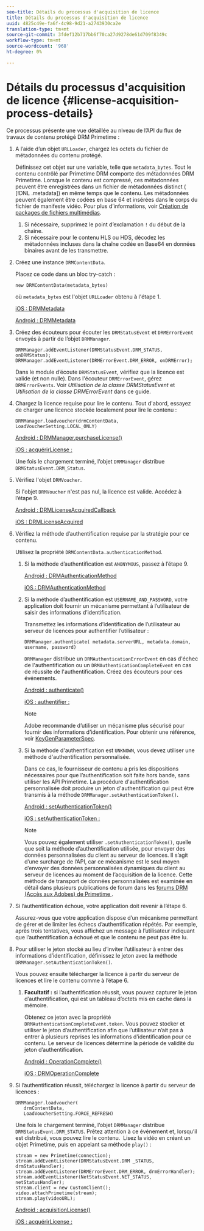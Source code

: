 ```yaml
---
seo-title: Détails du processus d'acquisition de licence
title: Détails du processus d'acquisition de licence
uuid: 4825c49e-fa6f-4c98-9d21-a2743930ca2e
translation-type: tm+mt
source-git-commit: 3fdef12b717bb6f70ca27d9278de61d709f8349c
workflow-type: tm+mt
source-wordcount: '968'
ht-degree: 0%

---
```



# Détails du processus d&#39;acquisition de licence {#license-acquisition-process-details}

Ce processus présente une vue détaillée au niveau de l’API du flux de travaux de contenu protégé DRM Primetime :

1. A l’aide d’un objet `URLLoader`, chargez les octets du fichier de métadonnées du contenu protégé.

   Définissez cet objet sur une variable, telle que `metadata_bytes`. Tout le contenu contrôlé par Primetime DRM comporte des métadonnées DRM Primetime. Lorsque le contenu est compressé, ces métadonnées peuvent être enregistrées dans un fichier de métadonnées distinct ( [!DNL .metadata]) en même temps que le contenu. Les métadonnées peuvent également être codées en base 64 et insérées dans le corps du fichier de manifeste vidéo. Pour plus d’informations, voir [Création de packages de fichiers multimédias](../protecting-content/packaging-media-overview/packaging-media-files.md).
   1. Si nécessaire, supprimez le point d’exclamation `!` du début de la chaîne.
   1. Si nécessaire pour le contenu HLS ou HDS, décodez les métadonnées incluses dans la chaîne codée en Base64 en données binaires avant de les transmettre.
1. Créez une instance `DRMContentData`.

   Placez ce code dans un bloc try-catch :

   ```
   new DRMContentData(metadata_bytes)
   ```

   où `metadata_bytes` est l&#39;objet `URLLoader` obtenu à l&#39;étape 1.

   [iOS : DRMMetadata](https://help.adobe.com/en_US/primetime/api/drm-apis/client/ios/interface_d_r_m_metadata.html)

   [Android : DRMMetadata](https://help.adobe.com/en_US/primetime/api/drm-apis/client/android/index.html)

1. Créez des écouteurs pour écouter les `DRMStatusEvent` et `DRMErrorEvent` envoyés à partir de l’objet `DRMManager`.

   ```
   DRMManager.addEventListener(DRMStatusEvent.DRM_STATUS, onDRMStatus); 
   DRMManager.addEventListener(DRMErrorEvent.DRM_ERROR, onDRMError);
   ```

   Dans le module d’écoute `DRMStatusEvent`, vérifiez que la licence est valide (et non nulle). Dans l&#39;écouteur `DRMErrorEvent`, gérez `DRMErrorEvents`. Voir *Utilisation de la classe DRMStatusEvent* et *Utilisation de la classe DRMErrorEvent* dans ce guide.

1. Chargez la licence requise pour lire le contenu.
Tout d&#39;abord, essayez de charger une licence stockée localement pour lire le contenu :

   ```
   DRMManager.loadvoucher(drmContentData, LoadVoucherSetting.LOCAL_ONLY)
   ```

   [Android : DRMManager.purchaseLicense()](https://help.adobe.com/en_US/primetime/api/drm-apis/client/android/com/adobe/ave/drm/DRMManager.html#acquireLicense(com.adobe.ave.drm.DRMMetadata,%20com.adobe.ave.drm.DRMAcquireLicenseSettings,%20com.adobe.ave.drm.DRMOperationErrorCallback,%20com.adobe.ave.drm.DRMLicenseAcquiredCallback))

   [iOS : acquérirLicense :](https://help.adobe.com/en_US/primetime/api/drm-apis/client/ios/interface_d_r_m_manager.html#a52accb5ed5b49d6e5d91277d78279f1b)

   Une fois le chargement terminé, l’objet `DRMManager` distribue `DRMStatusEvent.DRM_Status`.

1. Vérifiez l&#39;objet `DRMVoucher`.


   Si l&#39;objet `DRMVoucher` n&#39;est pas nul, la licence est valide. Accédez à l’étape 9.

   [Android : DRMLicenseAcquiredCallback](https://help.adobe.com/en_US/primetime/api/drm-apis/client/android/com/adobe/ave/drm/DRMLicenseAcquiredCallback.html)

   [iOS : DRMLicenseAcquired](https://help.adobe.com/en_US/primetime/api/drm-apis/client/ios/_d_r_m_interface_8h.html#afe5a9e3a003f312ee268d9b00927fa6d)
1. Vérifiez la méthode d’authentification requise par la stratégie pour ce contenu.

   Utilisez la propriété `DRMContentData.authenticationMethod`.
   1. Si la méthode d’authentification est `ANONYMOUS`, passez à l’étape 9. 

      [Android : DRMAuthenticationMethod](https://help.adobe.com/en_US/primetime/api/drm-apis/client/android/index.html?com/adobe/ave/drm/DRMLicenseAcquiredCallback.html)

      [iOS : DRMAuthenticationMethod](https://help.adobe.com/en_US/primetime/api/drm-apis/client/ios/_d_r_m_interface_8h.html#a2003f29af93898b52a4123c2dd92c457)
   1. Si la méthode d’authentification est `USERNAME_AND_PASSWORD`, votre application doit fournir un mécanisme permettant à l’utilisateur de saisir des informations d’identification.

      Transmettez les informations d’identification de l’utilisateur au serveur de licences pour authentifier l’utilisateur :

      ```
      DRMManager.authenticate( metadata.serverURL, metadata.domain, username, password)
      ```

      `DRMManager` distribue un `DRMAuthenticationErrorEvent` en cas d&#39;échec de l&#39;authentification ou un `DRMAuthenticationCompleteEvent` en cas de réussite de l&#39;authentification. Créez des écouteurs pour ces événements.

      [Android : authenticate()](https://help.adobe.com/en_US/primetime/api/drm-apis/client/android/com/adobe/ave/drm/DRMManager.html#authenticate(com.adobe.ave.drm.DRMMetadata,%20java.lang.String,%20java.lang.String,%20java.lang.String,%20java.lang.String,%20com.adobe.ave.drm.DRMOperationErrorCallback,%20com.adobe.ave.drm.DRMAuthenticationCompleteCallback))

      [iOS : authentifier :](https://help.adobe.com/en_US/primetime/api/drm-apis/client/ios/interface_d_r_m_manager.html#a169c1441f196a834094a8e0f5ecb4aca)

      >[!NOTE]
      >
      >Adobe recommande d’utiliser un mécanisme plus sécurisé pour fournir des informations d’identification. Pour obtenir une référence, voir [KeyGenParameterSpec](https://developer.android.com/reference/android/security/keystore/KeyGenParameterSpec.html).

   1. Si la méthode d&#39;authentification est `UNKNOWN`, vous devez utiliser une méthode d&#39;authentification personnalisée.

      Dans ce cas, le fournisseur de contenu a pris les dispositions nécessaires pour que l’authentification soit faite hors bande, sans utiliser les API Primetime. La procédure d&#39;authentification personnalisée doit produire un jeton d&#39;authentification qui peut être transmis à la méthode `DRMManager.setAuthenticationToken()`.

      [Android : setAuthenticationToken()](https://help.adobe.com/en_US/primetime/api/drm-apis/client/android/com/adobe/ave/drm/DRMManager.html#setAuthenticationToken(com.adobe.ave.drm.DRMMetadata,%20java.lang.String,%20byte[],%20com.adobe.ave.drm.DRMOperationErrorCallback,%20com.adobe.ave.drm.DRMOperationCompleteCallback))

      [iOS : setAuthenticationToken :](https://help.adobe.com/en_US/primetime/api/drm-apis/client/ios/interface_d_r_m_manager.html#a17884b5d9bcc5b0b39503f61140f9b09)

      >[!NOTE]
      >
      >Vous pouvez également utiliser `.setAuthenticationToken()`, quelle que soit la méthode d’authentification utilisée, pour envoyer des données personnalisées du client au serveur de licences. Il s’agit d’une surcharge de l’API, car ce mécanisme est le seul moyen d’envoyer des données personnalisées dynamiques du client au serveur de licences au moment de l’acquisition de la licence. Cette méthode de transport de données personnalisées est examinée en détail dans plusieurs publications de forum dans les [forums DRM (Accès aux Adobes) de Primetime ](https://forums.adobe.com/community/adobe_access).

1. Si l’authentification échoue, votre application doit revenir à l’étape 6.

   Assurez-vous que votre application dispose d’un mécanisme permettant de gérer et de limiter les échecs d’authentification répétés. Par exemple, après trois tentatives, vous affichez un message à l’utilisateur indiquant que l’authentification a échoué et que le contenu ne peut pas être lu.
1. Pour utiliser le jeton stocké au lieu d’inviter l’utilisateur à entrer des informations d’identification, définissez le jeton avec la méthode `DRMManager.setAuthenticationToken()`.

   Vous pouvez ensuite télécharger la licence à partir du serveur de licences et lire le contenu comme à l’étape 6.
   1. **Facultatif :** si l’authentification réussit, vous pouvez capturer le jeton d’authentification, qui est un tableau d’octets mis en cache dans la mémoire.

      Obtenez ce jeton avec la propriété `DRMAuthenticationCompleteEvent.token`. Vous pouvez stocker et utiliser le jeton d’authentification afin que l’utilisateur n’ait pas à entrer à plusieurs reprises les informations d’identification pour ce contenu. Le serveur de licences détermine la période de validité du jeton d’authentification.

      [Android : OperationComplete()](https://help.adobe.com/en_US/primetime/api/drm-apis/client/android/com/adobe/ave/drm/DRMOperationCompleteCallback.html)

      [iOS : DRMOperationComplete](https://help.adobe.com/en_US/primetime/api/drm-apis/client/ios/_d_r_m_interface_8h.html#a5f2392ec6661b51bf7b0df71cd514731)
1. Si l’authentification réussit, téléchargez la licence à partir du serveur de licences :

   ```
   DRMManager.loadvoucher( 
      drmContentData, 
      LoadVoucherSetting.FORCE_REFRESH)
   ```

   Une fois le chargement terminé, l’objet `DRMManager` distribue `DRMStatusEvent.DRM_STATUS`. Prêtez attention à ce événement et, lorsqu’il est distribué, vous pouvez lire le contenu.  Lisez la vidéo en créant un objet Primetime, puis en appelant sa méthode `play()` :

   ```
   stream = new Primetime(connection); 
   stream.addEventListener(DRMStatusEvent.DRM _STATUS, drmStatusHandler); 
   stream.addEventListener(DRMErrorEvent.DRM_ERROR, drmErrorHandler); 
   stream.addEventListener(NetStatusEvent.NET_STATUS, netStatusHandler); 
   stream.client = new CustomClient(); 
   video.attachPrimetime(stream); 
   stream.play(videoURL);
   ```

   [Android : acquisitionLicense()](https://help.adobe.com/en_US/primetime/api/drm-apis/client/android/com/adobe/ave/drm/DRMManager.html#acquireLicense(com.adobe.ave.drm.DRMMetadata,%20com.adobe.ave.drm.DRMAcquireLicenseSettings,%20com.adobe.ave.drm.DRMOperationErrorCallback,%20com.adobe.ave.drm.DRMLicenseAcquiredCallback))

   [iOS : acquérirLicense :](https://help.adobe.com/en_US/primetime/api/drm-apis/client/ios/interface_d_r_m_manager.html#a52accb5ed5b49d6e5d91277d78279f1b)